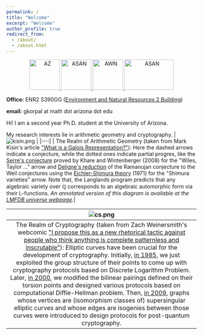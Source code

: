 ```yaml
---
permalink: /
title: "Welcome"
excerpt: "Welcome"
author_profile: true
redirect_from: 
  - /about/
  - /about.html
---
```


<p>
<center>
  <a href="https://drc.arizona.edu/">
     <img alt="AZ" src="https://gkorpal.github.io/images/ua.png"
       width="80" height="80" class="center">
  </a>
  <a href="https://autismacceptance.com/">
     <img alt="ASAN" src="https://gkorpal.github.io/images/ASAN_icon.jpg"
       width="80" height="80" class="center">
  </a>
  <a href="https://awnnetwork.org/">
     <img alt="AWN" src="https://gkorpal.github.io/images/awnlogo-256.png"
       width="80" height="80" class="center">
  </a>
  <a href="https://en.wikipedia.org/wiki/Portal:LGBT">
     <img alt="ASAN" src="https://gkorpal.github.io/images/pride.png"
       width="130" height="80" class="center">
  </a>
 </center>
 </p>
 
**Office:** ENR2 S390GG ([Environment and Natural Resources 2 Building](https://enr2tour.arizona.edu/))

<!--- **Office Hours:**  On Sundays from 2:00 pm to 3:00 pm, on Tuesdays and Thursdays from 4:00 pm to 5:00 pm --->

**email:** gkorpal at math dot arizona dot edu

Hi! I am a second year Ph.D. student at the University of Arizona. 

My research interests lie in arithmetic geometry and cryptography.
| ![kisin.png](https://gkorpal.github.io/images/kisin.png) | 
|:--:| 
| The Realm of Arithmetic Geometry (taken from Mark Kisin's article ["What is a Galois Representation?"](https://www.ams.org/notices/200706/tx070600718p.pdf)): Here the dashed arrows indicate a conjecture, while the dotted ones indicate partial progres, like the [Serre's conjecture](https://www.math.arizona.edu/~cais/Papers/Expos/Serre05.pdf) proved by Khare and Wintenberger (2008) for the "Wiles, Taylor ..." arrow and [Deligne's reduction](https://mathoverflow.net/a/20259/) of the Ramanujan conjecture to the Weil conjectures using the [Eichler-Shimura theory](https://mathoverflow.net/a/20950/) (1971) for the "Shimura varieties" arrow. Note that, the Langlands program predicts that any algebraic variety over $\mathbb{Q}$ corresponds to an algebraic automorphic form via their L-functions. *An annotated version of this diagram is available at the [LMFDB universe webpage](https://www.lmfdb.org/universe).*|  

| ![cs.png](https://gkorpal.github.io/images/cs.png) | 
|:--:| 
The Realm of Cryptography (taken from Zach Weinersmith's webcomic ["I propose this as a new rhetorical tactic against people who think anything is complete patternless and inscrutable"](https://www.smbc-comics.com/comic/soul-2)): Elliptic curves have been crucial for the development of cryptography. Initially, [in 1985](https://en.wikipedia.org/wiki/Elliptic-curve_cryptography), we just exploited the group structure of their points to come up with cryptography protocols based on Discrete Logarithm Problem. Later, [in 2000](https://en.wikipedia.org/wiki/Pairing-based_cryptography), we modified the bilinear pairings defined on their torsion points and designed various protocols based on computational Diffie-Hellman problem. Then, [in 2009](https://en.wikipedia.org/wiki/Supersingular_isogeny_key_exchange), graphs whose vertices are (isomorphism classes of) supersingular elliptic curves and whose edges are isogenies between those curves were introduced to design protocols for post-quantum cryptography. |
